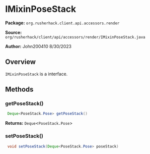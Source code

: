 # IMixinPoseStack

**Package:** `org.rusherhack.client.api.accessors.render`

**Source:** `org/rusherhack/client/api/accessors/render/IMixinPoseStack.java`

**Author:** John200410 8/30/2023



## Overview

`IMixinPoseStack` is a interface.

## Methods

### getPoseStack()

```java
 Deque<PoseStack.Pose> getPoseStack()
```

**Returns:** `Deque`<`PoseStack.Pose`>

### setPoseStack()

```java
 void setPoseStack(Deque<PoseStack.Pose> poseStack)
```

